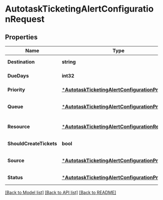 # AutotaskTicketingAlertConfigurationRequest

## Properties
Name | Type | Description | Notes
------------ | ------------- | ------------- | -------------
**Destination** | **string** |  | [default to null]
**DueDays** | **int32** |  | [default to null]
**Priority** | [***AutotaskTicketingAlertConfigurationPriority**](AutotaskTicketingAlertConfiguration_priority.md) |  | [default to null]
**Queue** | [***AutotaskTicketingAlertConfigurationPriority**](AutotaskTicketingAlertConfiguration_priority.md) |  | [optional] [default to null]
**Resource** | [***AutotaskTicketingAlertConfigurationResource**](AutotaskTicketingAlertConfiguration_resource.md) |  | [optional] [default to null]
**ShouldCreateTickets** | **bool** |  | [default to null]
**Source** | [***AutotaskTicketingAlertConfigurationPriority**](AutotaskTicketingAlertConfiguration_priority.md) |  | [optional] [default to null]
**Status** | [***AutotaskTicketingAlertConfigurationPriority**](AutotaskTicketingAlertConfiguration_priority.md) |  | [default to null]

[[Back to Model list]](../README.md#documentation-for-models) [[Back to API list]](../README.md#documentation-for-api-endpoints) [[Back to README]](../README.md)

